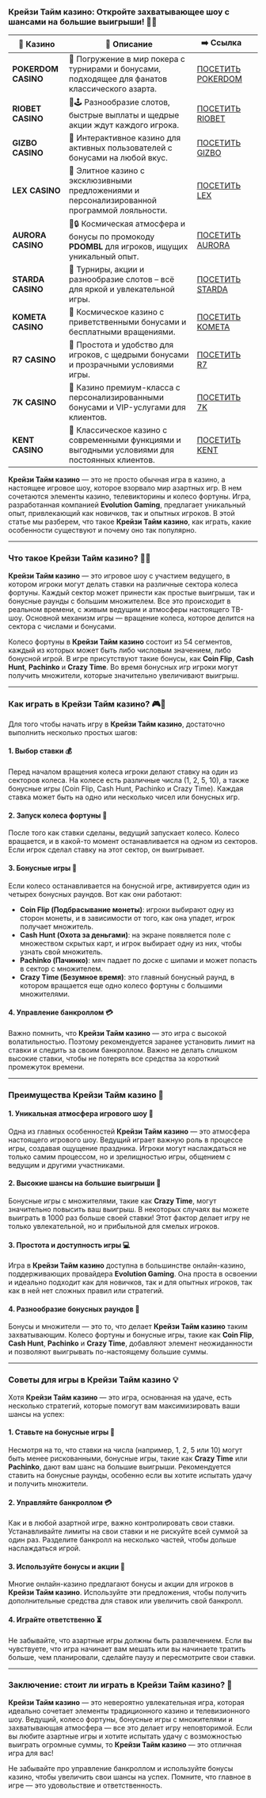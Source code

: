 ### Крейзи Тайм казино: Откройте захватывающее шоу с шансами на большие выигрыши! 🎡💥
| 🎰 Казино           | 📜 Описание                                                                                       | ➡️ Ссылка                                                                                          |   |
| ------------------- | ------------------------------------------------------------------------------------------------- | -------------------------------------------------------------------------------------------------- | - |
| **POKERDOM CASINO** | 🎲 Погружение в мир покера с турнирами и бонусами, подходящее для фанатов классического азарта.   | [ПОСЕТИТЬ POKERDOM](https://brandplay.link/FwVc4f)                                                 |   |
| **RIOBET CASINO**   | 🌟🕹️ Разнообразие слотов, быстрые выплаты и щедрые акции ждут каждого игрока.                    | [ПОСЕТИТЬ RIOBET](https://brandplay.link/TnjsxFvH)                                                 |   |
| **GIZBO CASINO**    | 🚀 Интерактивное казино для активных пользователей с бонусами на любой вкус.                      | [ПОСЕТИТЬ GIZBO](https://brandplay.link/rvzLrVLp)                                                  |   |
| **LEX CASINO**      | 🎰 Элитное казино с эксклюзивными предложениями и персонализированной программой лояльности.      | [ПОСЕТИТЬ LEX](https://brandplay.link/VMqNXPFs)                                                    |   |
| **AURORA CASINO**   | 🌌🔒 Космическая атмосфера и бонусы по промокоду **PDOMBL** для игроков, ищущих уникальный опыт. | [ПОСЕТИТЬ AURORA](https://10trafic-stat2.com/click/668546556bcc6313411604bc/6766/13031/subaccount) |   |
| **STARDA CASINO**   | 🌠 Турниры, акции и разнообразие слотов – всё для яркой и увлекательной игры.                     | [ПОСЕТИТЬ STARDA](https://brandplay.link/HDcDrxLk)                                                 |   |
| **KOMETA CASINO**   | 💫 Космическое казино с приветственными бонусами и бесплатными вращениями.                        | [ПОСЕТИТЬ KOMETA](https://brandplay.link/jHzFFYGv)                                                 |   |
| **R7 CASINO**       | 🎯 Простота и удобство для игроков, с щедрыми бонусами и прозрачными условиями игры.              | [ПОСЕТИТЬ R7](https://brandplay.link/dByFXP7h)                                                     |   |
| **7K CASINO**       | 💎 Казино премиум-класса с персонализированными бонусами и VIP-услугами для клиентов.             | [ПОСЕТИТЬ 7K](https://brandplay.link/dd46bNgD)                                                     |   |
| **KENT CASINO**     | 🎲 Классическое казино с современными функциями и выгодными условиями для постоянных клиентов.    | [ПОСЕТИТЬ KENT](https://brandplay.link/XRH1g6Vb)                                                   

**Крейзи Тайм казино** — это не просто обычная игра в казино, а настоящее игровое шоу, которое взорвало мир азартных игр. В нем сочетаются элементы казино, телевикторины и колесо фортуны. Игра, разработанная компанией **Evolution Gaming**, предлагает уникальный опыт, привлекающий как новичков, так и опытных игроков. В этой статье мы разберем, что такое **Крейзи Тайм казино**, как играть, какие особенности существуют и почему оно так популярно.

***

### Что такое Крейзи Тайм казино? 🎲🎤

**Крейзи Тайм казино** — это игровое шоу с участием ведущего, в котором игроки могут делать ставки на различные сектора колеса фортуны. Каждый сектор может принести как простые выигрыши, так и бонусные раунды с большим множителем. Все это происходит в реальном времени, с живым ведущим и атмосферы настоящего ТВ-шоу. Основной механизм игры — вращение колеса, которое делится на сектора с числами и бонусами.

Колесо фортуны в **Крейзи Тайм казино** состоит из 54 сегментов, каждый из которых может быть либо числовым значением, либо бонусной игрой. В игре присутствуют такие бонусы, как **Coin Flip**, **Cash Hunt**, **Pachinko** и **Crazy Time**. Во время бонусных игр игроки могут получить множители, которые значительно увеличивают выигрыш.

***

### Как играть в Крейзи Тайм казино? 🎮💸

Для того чтобы начать игру в **Крейзи Тайм казино**, достаточно выполнить несколько простых шагов:

#### 1. Выбор ставки 💰

Перед началом вращения колеса игроки делают ставку на один из секторов колеса. На колесе есть различные числа (1, 2, 5, 10), а также бонусные игры (Coin Flip, Cash Hunt, Pachinko и Crazy Time). Каждая ставка может быть на одно или несколько чисел или бонусных игр.

#### 2. Запуск колеса фортуны 🎡

После того как ставки сделаны, ведущий запускает колесо. Колесо вращается, и в какой-то момент останавливается на одном из секторов. Если игрок сделал ставку на этот сектор, он выигрывает.

#### 3. Бонусные игры 🎁

Если колесо останавливается на бонусной игре, активируется один из четырех бонусных раундов. Вот как они работают:

* **Coin Flip (Подбрасывание монеты)**: игроки выбирают одну из сторон монеты, и в зависимости от того, как она упадет, игрок получает множитель.
* **Cash Hunt (Охота за деньгами)**: на экране появляется поле с множеством скрытых карт, и игрок выбирает одну из них, чтобы узнать свой множитель.
* **Pachinko (Пачинко)**: мяч падает по доске с шипами и может попасть в сектор с множителем.
* **Crazy Time (Безумное время)**: это главный бонусный раунд, в котором вращается еще одно колесо фортуны с большими множителями.

#### 4. Управление банкроллом 💳

Важно помнить, что **Крейзи Тайм казино** — это игра с высокой волатильностью. Поэтому рекомендуется заранее установить лимит на ставки и следить за своим банкроллом. Важно не делать слишком высокие ставки, чтобы не потерять все средства за короткий промежуток времени.

***

### Преимущества Крейзи Тайм казино 🎠

#### 1. Уникальная атмосфера игрового шоу 🎤

Одна из главных особенностей **Крейзи Тайм казино** — это атмосфера настоящего игрового шоу. Ведущий играет важную роль в процессе игры, создавая ощущение праздника. Игроки могут наслаждаться не только самим процессом, но и зрелищностью игры, общением с ведущим и другими участниками.

#### 2. Высокие шансы на большие выигрыши 💸

Бонусные игры с множителями, такие как **Crazy Time**, могут значительно повысить ваш выигрыш. В некоторых случаях вы можете выиграть в 1000 раз больше своей ставки! Этот фактор делает игру не только увлекательной, но и прибыльной для смелых игроков.

#### 3. Простота и доступность игры 💻

Игра в **Крейзи Тайм казино** доступна в большинстве онлайн-казино, поддерживающих провайдера **Evolution Gaming**. Она проста в освоении и идеально подходит как для новичков, так и для опытных игроков, так как в ней нет сложных правил или стратегий.

#### 4. Разнообразие бонусных раундов 🎁

Бонусы и множители — это то, что делает **Крейзи Тайм казино** таким захватывающим. Колесо фортуны и бонусные игры, такие как **Coin Flip**, **Cash Hunt**, **Pachinko** и **Crazy Time**, добавляют элемент неожиданности и позволяют выигрывать по-настоящему большие суммы.

***

### Советы для игры в Крейзи Тайм казино 💡

Хотя **Крейзи Тайм казино** — это игра, основанная на удаче, есть несколько стратегий, которые помогут вам максимизировать ваши шансы на успех:

#### 1. Ставьте на бонусные игры 💎

Несмотря на то, что ставки на числа (например, 1, 2, 5 или 10) могут быть менее рискованными, бонусные игры, такие как **Crazy Time** или **Pachinko**, дают вам шанс на большие выигрыши. Рекомендуется ставить на бонусные раунды, особенно если вы хотите испытать удачу и получить множители.

#### 2. Управляйте банкроллом 💳

Как и в любой азартной игре, важно контролировать свои ставки. Устанавливайте лимиты на свои ставки и не рискуйте всей суммой за один раз. Разделите банкролл на несколько частей, чтобы дольше наслаждаться игрой.

#### 3. Используйте бонусы и акции 🎉

Многие онлайн-казино предлагают бонусы и акции для игроков в **Крейзи Тайм казино**. Используйте эти предложения, чтобы получить дополнительные средства для ставок или увеличить свой банкролл.

#### 4. Играйте ответственно ⏳

Не забывайте, что азартные игры должны быть развлечением. Если вы чувствуете, что игра начинает вам мешать или вы начинаете тратить больше, чем планировали, сделайте паузу и пересмотрите свои ставки.

***

### Заключение: стоит ли играть в Крейзи Тайм казино? 🤩

**Крейзи Тайм казино** — это невероятно увлекательная игра, которая идеально сочетает элементы традиционного казино и телевизионного шоу. Ведущий, колесо фортуны, бонусные игры с множителями и захватывающая атмосфера — все это делает игру неповторимой. Если вы любите азартные игры и хотите испытать удачу с возможностью выиграть огромные суммы, то **Крейзи Тайм казино** — это отличная игра для вас!

Не забывайте про управление банкроллом и используйте бонусы казино, чтобы увеличить свои шансы на успех. Помните, что главное в игре — это удовольствие и ответственность.
